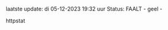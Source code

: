 laatste update: 
di 05-12-2023 19:32   uur 
Status: FAALT - geel - 
<div class="service Y">httpstat</div>